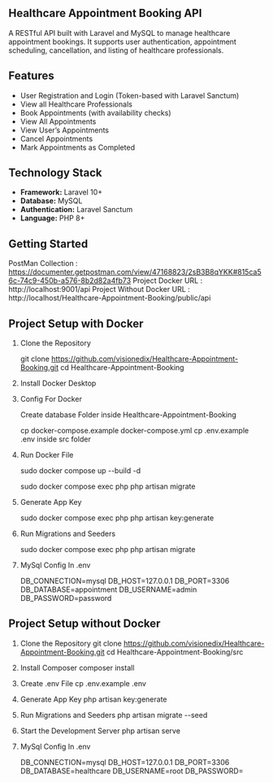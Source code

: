 ## Healthcare Appointment Booking API

A RESTful API built with Laravel and MySQL to manage healthcare appointment bookings.
It supports user authentication, appointment scheduling, cancellation, and listing of healthcare professionals.



## Features

- User Registration and Login (Token-based with Laravel Sanctum)
- View all Healthcare Professionals
- Book Appointments (with availability checks)
- View All Appointments
- View User’s Appointments
- Cancel Appointments 
- Mark Appointments as Completed 

## Technology Stack

- **Framework:** Laravel 10+
- **Database:** MySQL
- **Authentication:** Laravel Sanctum
- **Language:** PHP 8+


## Getting Started

PostMan Collection : https://documenter.getpostman.com/view/47168823/2sB3B8qYKK#815ca56c-74c9-450b-a576-8b2d82a4fb73
Project Docker URL : http://localhost:9001/api
Project Without Docker URL : http://localhost/Healthcare-Appointment-Booking/public/api

## Project Setup with Docker

1. Clone the Repository
   
   git clone https://github.com/visionedix/Healthcare-Appointment-Booking.git
   cd Healthcare-Appointment-Booking

3. Install Docker Desktop
   
4. Config For Docker
   
   Create database Folder inside Healthcare-Appointment-Booking
   
   cp docker-compose.example docker-compose.yml
   cp .env.example .env inside src folder

5. Run Docker File
   
   sudo docker compose up --build -d
   
   sudo docker compose exec php php artisan migrate

6. Generate App Key
   
   sudo docker compose exec php php artisan key:generate

7. Run Migrations and Seeders
    
   sudo docker compose exec php php artisan migrate

8. MySql Config In .env
   
   DB_CONNECTION=mysql
   DB_HOST=127.0.0.1
   DB_PORT=3306
   DB_DATABASE=appointment
   DB_USERNAME=admin
   DB_PASSWORD=password



## Project Setup without Docker

1. Clone the Repository
   git clone https://github.com/visionedix/Healthcare-Appointment-Booking.git
   cd Healthcare-Appointment-Booking/src

2. Install Composer
   composer install

3. Create .env File
   cp .env.example .env

4. Generate App Key
   php artisan key:generate

5. Run Migrations and Seeders
   php artisan migrate --seed

6. Start the Development Server
   php artisan serve
   
7. MySql Config In .env
   
   DB_CONNECTION=mysql
   DB_HOST=127.0.0.1
   DB_PORT=3306
   DB_DATABASE=healthcare
   DB_USERNAME=root
   DB_PASSWORD=
